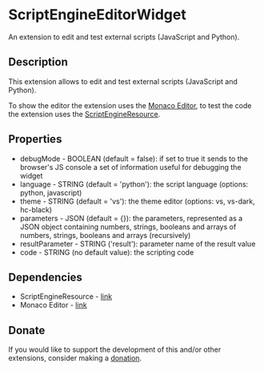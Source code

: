 # ScriptEngineEditorWidget
An extension to edit and test external scripts (JavaScript and Python).

## Description
This extension allows to edit and test external scripts (JavaScript and Python).

To show the editor the extension uses the [Monaco Editor](https://microsoft.github.io/monaco-editor/), to test the code the extension uses the [ScriptEngineResource](https://github.com/ThingWorx-Extensions/ScriptEngineResource).

## Properties
- debugMode - BOOLEAN (default = false): if set to true it sends to the browser's JS console a set of information useful for debugging the widget
- language - STRING (default = 'python'): the script language (options: python, javascript)
- theme - STRING (default = 'vs'): the theme editor (options: vs, vs-dark, hc-black)
- parameters - JSON (default = {}): the parameters, represented as a JSON object containing numbers, strings, booleans and arrays of numbers, strings, booleans and arrays (recursively)
- resultParameter - STRING ('result'): parameter name of the result value
- code - STRING (no default value): the scripting code

## Dependencies
- ScriptEngineResource - [link](https://github.com/ThingWorx-Extensions/ScriptEngineResource)
- Monaco Editor - [link](https://microsoft.github.io/monaco-editor/)

## Donate
If you would like to support the development of this and/or other extensions, consider making a [donation](https://www.paypal.com/donate/?business=HCDX9BAEYDF4C&no_recurring=0&currency_code=EUR).
